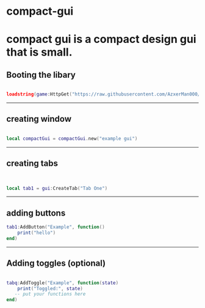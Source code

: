 # compact-gui


# compact gui is a compact design gui that is small.


## Booting the libary

```lua

loadstring(game:HttpGet("https://raw.githubusercontent.com/AzxerMan000/compact-gui/refs/heads/main/Source.lua"))()


```


----

## creating window


```lua

local compactGui = compactGui.new("example gui")

```

------




## creating tabs 


```lua


local tab1 = gui:CreateTab("Tab One")

```


---

## adding buttons

```lua
tab1:AddButton("Example", function()
    print("hello")
end)

```

---


## Adding toggles (optional)


```lua

tabq:AddToggle("Example", function(state)
    print("Toggled:", state)
   -- put your functions here
end)

```



